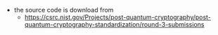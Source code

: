* the source code is download from
  * https://csrc.nist.gov/Projects/post-quantum-cryptography/post-quantum-cryptography-standardization/round-3-submissions
